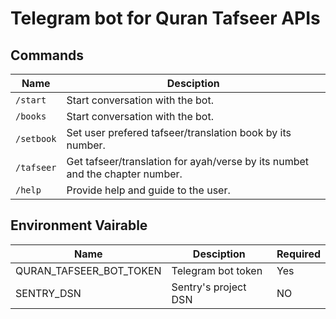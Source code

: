 # Telegram bot for Quran Tafseer APIs 

## Commands

|Name      | Desciption                                                                  |
|----------|-----------------------------------------------------------------------------|
|`/start`  | Start conversation with the bot.                                            |
|`/books`  | Start conversation with the bot.                                            |
|`/setbook`| Set user prefered tafseer/translation book by its number.                   |
|`/tafseer`| Get tafseer/translation for ayah/verse by its numbet and the chapter number.|
|`/help`   | Provide help and guide to the user.                                         |


## Environment Vairable

|Name                   |Desciption        |Required  |
|-----------------------|------------------|----------|
|QURAN_TAFSEER_BOT_TOKEN|Telegram bot token| Yes      |
|SENTRY_DSN|Sentry's project DSN| NO      |
